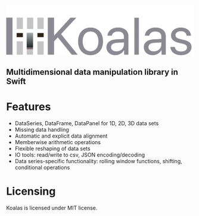 <p align="left">
  <img src="logo.svg?raw=true" alt="Sublime's custom image"/>
</p>

  

## Multidimensional data manipulation library in Swift
 


# Features

- DataSeries, DataFrame, DataPanel for 1D, 2D, 3D data sets
- Missing data handling
- Automatic and explicit data alignment
- Memberwise arithmetic operations
- Flexible reshaping of data sets
- IO tools: read/write to csv, JSON encoding/decoding
- Data series-specific functionality: rolling window functions, shifting, conditional operations

# Licensing

Koalas is licensed under MIT license.
